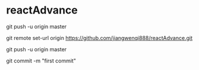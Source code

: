 # reactAdvance

git push -u origin master

git remote set-url origin https://github.com/jiangwenqi888/reactAdvance.git

git push -u origin master

git commit -m "first commit"


